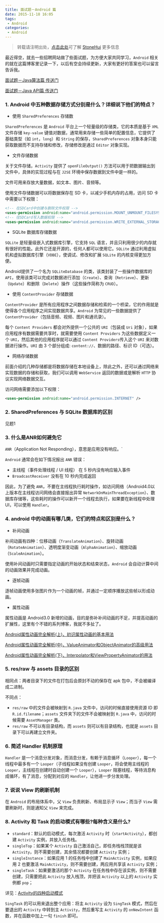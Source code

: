 ```yaml
---
title: 面试题－Android 篇
date: 2015-11-18 16:05
tags:
 - Android
categories:
 - Android
---
```


> 转载请注明出处，[点击此处](https://shichaohui.github.io/)可了解 [StoneHui](https://shichaohui.github.io/) 更多信息

最近得空，就去一些招聘网站做了些面试题，为方便大家共同学习，`Android` 相关的就在这篇博客里记录一下，以后有空会持续更新，大家有更好的答案也可以留言告诉我。

[面试题－Java算法篇 传送门](http://blog.csdn.net/u014165119/article/details/49908451)

[面试题－Java API篇 传送门](http://blog.csdn.net/u014165119/article/details/49910119)

### 1. Android 中五种数据存储方式分别是什么？详细说下他们的特点？

* 使用 `SharedPreferences` 存储数

`SharedPreferences` 是 `Android` 平台上一个轻量级的存储类，它的本质是基于 `XML` 文件存储 `key-value` 键值对数据，通常用来存储一些简单的配置信息，它提供了基础类型（如 `int`，`long`）和 `String` 的保存，`SharedPreferences` 对象本身只能获取数据而不支持存储和修改，存储修改是通过 `Editor` 对象实现。

* 文件存储数据

关于文件存储，`Activity` 提供了 `openFileOutput()` 方法可以用于把数据输出到文件中，具体的实现过程与在 `J2SE` 环境中保存数据到文件中是一样的。

文件可用来存放大量数据，如文本、图片、音频等。

使用文件存储数据可以将数据保存在 SD 卡，以减少手机内存的占用，访问 SD 卡中需要以下权限：

```xml
<!-- 在SDCard中创建与删除文件权限 -->
<uses-permission android:name="android.permission.MOUNT_UNMOUNT_FILESYSTEMS"/>
<!-- 往SDCard写入数据权限 -->
<uses-permission android:name="android.permission.WRITE_EXTERNAL_STORAGE"/> 
```

* SQLite 数据库存储数据

`SQLite` 是轻量级嵌入式数据库引擎，它支持 `SQL` 语言，并且只利用很少的内存就有很好的性能。此外它还是开源的，任何人都可以使用它。`SQLite` 通过利用虚拟机和虚拟数据库引擎（`VDBE`），使调试、修改和扩展 `SQLite` 的内核变得更加方便。

Android提供了一个名为 `SQLiteDatabase` 的类，该类封装了一些操作数据库的 `API`，使用该类可以完成对数据进行添加（`Create`）、查询（`Retrieve`）、更新（`Update`）和删除（`Delete`）操作（这些操作简称为 `CRUD`）。

* 使用 `ContentProvider` 存储数据

`ContentProvider` 是所有应用程序之间数据存储和检索的一个桥梁，它的作用就是使得各个应用程序之间实现数据共享。`Android` 为常见的一些数据提供了 `ContentProvider`（包括音频、视频、图片和通讯录）。

每个 `Content Providers` 都会对外提供一个公共的 `URI`（包装成 `Uri` 对象），如果应用程序有数据需要共享时，就需要使用 `Content Providers` 为这些数据定义一个 `URI`，然后其他的应用程序就可以通过 `Content Providers`传入这个 `URI` 来对数据进行操作。`URI` 由 3 个部分组成: `content://`、数据的路径、标识 ID（可选）。

* 网络存储数据

前面介绍的几种存储都是将数据存储在本地设备上，除此之外，还可以通过网络来实现数据的存储和获取，我们可以调用 `WebService` 返回的数据或是解析 `HTTP` 协议实现网络数据交互。

访问网络需要添加以下权限：

```xml
<uses-permission android:name="android.permission.INTERNET" />  
```

### 2. SharedPreferences 与 SQLite 数据库的区别

见题1

### 3. 什么是ANR如何避免它

`ANR`（Application Not Responding），意思是应用没有响应。`

`Android` 通常会在如下情况报出 `ANR` 错误：

* 主线程（事件处理线程 / UI 线程） 在 5 秒内没有响应输入事件
* `BroadcastReceiver` 没有在 10 秒内完成返回

因此，为了避免 `ANR`，不要在主线程执行耗时操作，如访问网络（Android4.0以上版本在主线程访问网络会直接报出异常 `NetworkOnMainThreadException`）、数据库存储等，这些耗时的操作可以新开一个线程去执行，如果要在新线程中处理 UI，可以使用 `Handler`。

### 4. android 中的动画有哪几类，它们的特点和区别是什么？ 

* 补间动画

补间动画有四种：位移动画（`TranslateAnimation`）、旋转动画（`RotateAnimation`）、透明度渐变动画（`AlphaAnimation`）、缩放动画（`ScaleAnimation`）。

使用补间动画时只需要指定动画的开始状态和结束状态，`Android` 会自动计算中间的动画效果并完成动画。

* 逐帧动画

逐帧动画使用多张图片作为一个动画的帧，并通过一定顺序播放这些帧以形成动画。

* 属性动画

属性动画是 Android3.0 新增的动画，目的是弥补补间动画的不足，并提高动画的扩展性，这里有个不错的系列博客，我就不多扯了。

[Android属性动画完全解析(上)，初识属性动画的基本用法](http://blog.csdn.net/guolin_blog/article/details/43536355)

[Android属性动画完全解析(中)，ValueAnimator和ObjectAnimator的高级用法](http://blog.csdn.net/guolin_blog/article/details/43816093)

[Android属性动画完全解析(下)，Interpolator和ViewPropertyAnimator的用法](http://blog.csdn.net/guolin_blog/article/details/44171115)

### 5. res/raw 与 assets 目录的区别 

相同点：两者目录下的文件在打包后会原封不动的保存在 apk 包中，不会被编译成二进制。

不同点：

* `res/raw` 中的文件会被映射到 `R.java` 文件中，访问的时候直接使用资源 ID 即 `R.id.filename`；`assets` 文件夹下的文件不会被映射到 `R.java` 中，访问的时候需要 `AssetManager` 类。
* `res/raw` 不可以有目录结构，而 `assets` 则可以有目录结构，也就是 `assets` 目录下可以再建立文件夹。

### 6. 简述 Handler 机制原理 

`Handler` 是一个消息分发对象，而消息分发，有赖于消息循环（`Looper`），每一个线程中最多有一个 `Looper`（子线程如果没有创建 `Looper`，将会使用主线程的 `Looper`，主线程在创建时自动创建一个 `Looper`），`Looper` 阻塞线程，等待消息构成循环，有了消息，分配到对应的 `Handler`，让他进一步分发处理。

### 7. 说说 View 的刷新机制

在 `Android` 的布局体系中，父 `View` 负责刷新、布局显示子 `View`；而当子 `View` 需要刷新时，则是通知父 `View` 来完成。

### 8. Activity 和 Task 的启动模式有哪些?每种含义是什么?

* `standard`：默认的启动模式，每次激活 `Activity` 时（`startActivity`），都创建 `Activity` 实例，并放入任务栈。
* `singleTop`：如果某个 `Activity` 自己激活自己，即任务栈栈顶就是该 `Activity`，则不需要创建，其余情况都要创建 `Activity` 实例；
* `singleInstance`：如果应用 1 的任务栈中创建了 `MainActivity` 实例，如果应用 2 也要激活 `MainActivity`，则不需要创建，两应用共享该 `Activity` 实例；
* `singleTask`：如果要激活的那个 `Activity` 在任务栈中存在该实例，则不需要创建，只需要把此 `Activity` 放入栈顶，并把该 `Activity` 以上的 `Activity` 实例都 `pop`；

详见：[Activity的四种启动模式](http://blog.csdn.net/zapzqc/article/details/8493481)

`SingTask` 的可以用来退出整个应用：将主 `Activity` 设为 `SingTask` 模式，然后在要退出的 `Activity` 中转到主 `Activity`，然后重写主 `Activity` 的 `onNewIntent` 函数，并在函数中加上一句 `finish` 即可。
